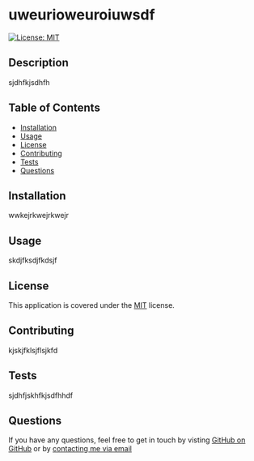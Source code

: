 # uweurioweuroiuwsdf

  [![License: MIT](https://img.shields.io/badge/License-MIT-yellow.svg?style=for-the-badge)](https://choosealicense.com/licenses/mit/)

  ## Description
  sjdhfkjsdhfh

## Table of Contents
* [Installation](#installation)
* [Usage](#usage)
* [License](#license)
* [Contributing](#contributing)
* [Tests](#tests)
* [Questions](#questions)

## Installation
wwkejrkwejrkwejr




## Usage
skdjfksdjfkdsjf



## License   
This application is covered under the [MIT](https://choosealicense.com/licenses/mit/) license.

## Contributing
kjskjfklsjflsjkfd



## Tests
sjdhfjskhfkjsdfhhdf



## Questions
If you have any questions, feel free to get in touch by visting [GitHub on GitHub](https://github.com/GitHub) or by [contacting me via email](mailto:email)
